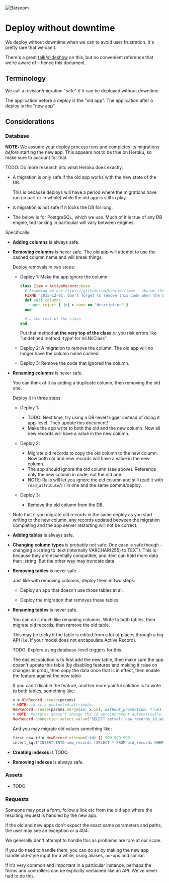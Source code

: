 ![Barsoom](http://barsoom.se/barsoom.png)

# Deploy without downtime

We deploy without downtime when we can to avoid user frustration. It's pretty rare that we can't.

There's a great [talk](http://www.youtube.com/watch?v=R6bVTthtnZ0)/[slideshow](https://github.com/barsoom/devbook/tree/master/deploy_without_downtime) on this, but no convenient reference that we're aware of – hence this document.

## Terminology

We call a revision/migration "safe" if it can be deployed without downtime.

The application before a deploy is the "old app". The application after a deploy is the "new app".


## Considerations


### Database

**NOTE:** We assume your deploy process runs and completes its migrations *before* starting the new app. This appears not to be true on Heroku, so make sure to account for that.

TODO: Do more research into what Heroku does exactly.

* A migration is only safe if the old app works with the new state of the DB.

  This is because deploys will have a period where the migrations have run (in part or in whole) while the old app is still in play.

* A migration is not safe if it locks the DB for long.

* The below is for PostgreSQL, which we use. Much of it is true of any DB engine, but locking in particular will vary between engines.

Specifically:

* **Adding columns** is always safe.

* **Removing columns** is never safe.
  The old app will attempt to use the cached column name and will break things.

  Deploy removals in two steps:

  * Deploy 1: Make the app ignore the column:

    ``` ruby
    class Item < ActiveRecord::base
      # Assuming we use https://github.com/henrik/fixme – change the date to some future one
      FIXME "2015-12-01: Don't forget to remove this code when the column is gone"
      def self.columns
        super.reject { |c| c.name == "description" }
      end

      # … the rest of the class
    end
    ```

    Put that method **at the very top of the class** or you risk errors like "undefined method `type' for nil:NilClass".

  * Deploy 2: A migration to remove the column. The old app will no longer have the column name cached.

  * Deploy 3: Remove the code that ignored the column.

* **Renaming columns** is never safe.

  You can think of it as adding a duplicate column, then removing the old one.

  Deploy it in three steps:

  * Deploy 1:
    * TODO: Next time, try using a DB-level trigger instead of doing it app-level. Then update this document!
    * Make the app write to both the old and the new column. Now all new records will have a value in the new column.

  * Deploy 2:
    * Migrate old records to copy the old column to the new column. Now both old and new records will have a value in the new column.
    * The app should ignore the old column (see above). Reference only the new column in code; not the old one.
    * NOTE: Rails will let you ignore the old column and still read it with `read_attribute`/`[]` in one and the same commit/deploy.

  * Deploy 3:
    * Remove the old column from the DB.

  Note that if you migrate old records in the same deploy as you start writing to the new column, any records updated between the migration completing and the app server restarting will not be correct.

* **Adding tables** is always safe.

* **Changing column types** is probably not safe. One case is safe though - changing a :string to :text (internally VARCHAR(255) to TEXT). This is because they are essentially compatible, and :text can hold more data than :string. But the other way may truncate data.

* **Removing tables** is never safe.

  Just like with removing columns, deploy them in two steps:

  * Deploy an app that doesn't use those tables at all.

  * Deploy the migration that removes those tables.

* **Renaming tables** is never safe.

  You can do it much like renaming columns. Write to both tables, then migrate old records, then remove the old table.

  This may be tricky if the table is edited from a lot of places through a big API (i.e. if your model does not encapsulate Active Record).

  TODO: Explore using database-level triggers for this.

  The easiest solution is to first add the new table, then make sure the app doesn't update this table (by disabling features and making it raise on changes in prod), then copy the data once that is in effect, then enable the feature against the new table.

  If you can't disable the feature, another more painful solution is to write to both tables, something like:

  ``` ruby
  x = OldRecord.create(params)
  # NOTE: id is a protected attribute.
  NewRecord.create(params.merge(id: x.id), without_protection: true)
  # NOTE: Postgres doesn't change the id autoincrement automatically.
  NewRecord.connection.select_value("SELECT setval('new_records_id_seq', (SELECT MAX(id) FROM new_records));")
  ```

  And you may migrate old values something like:

  ``` ruby
  first_new_id = NewRecord.minimum(:id) || 999_999_999
  insert_sql("INSERT INTO new_records (SELECT * FROM old_records WHERE id < #{first_new_id})")
  ```

* **Creating indexes** is TODO.

* **Removing indexes** is always safe.


### Assets

* TODO


### Requests

Someone may post a form, follow a link etc from the old app where the resulting request is handled by the new app.

If the old and new apps don't expect the exact same parameters and paths, the user may see an exception or a 404.

We generally don't attempt to handle this as problems are rare at our scale.

If you do need to handle them, you can do so by making the new app handle old-style input for a while, using aliases, no-ops and similar.

If it's very common and important in a particular instance, perhaps the forms and controllers can be explicitly versioned like an API. We've never had to do this.
